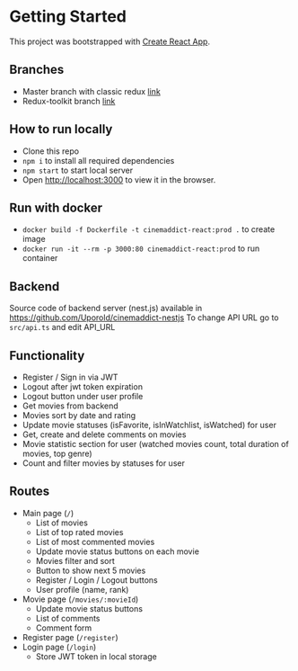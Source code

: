 # Getting Started

This project was bootstrapped with [Create React App](https://github.com/facebook/create-react-app).

## Branches

- Master branch with classic redux [link](https://github.com/Uporold/cinemaddict-react/tree/master)
- Redux-toolkit branch [link](https://github.com/Uporold/cinemaddict-react/tree/redux-toolkit)

## How to run locally
- Clone this repo
- `npm i` to install all required dependencies
- `npm start` to start local server
- Open [http://localhost:3000](http://localhost:3000) to view it in the browser.

## Run with docker 
- `docker build -f Dockerfile -t cinemaddict-react:prod .` to create image
- `docker run -it --rm -p 3000:80 cinemaddict-react:prod` to run container

## Backend
Source code of backend server (nest.js) available in https://github.com/Uporold/cinemaddict-nestjs
To change API URL go to `src/api.ts` and edit API_URL

## Functionality
- Register / Sign in via JWT
- Logout after jwt token expiration
- Logout button under user profile
- Get movies from backend
- Movies sort by date and rating
- Update movie statuses (isFavorite, isInWatchlist, isWatched) for user
- Get, create and delete comments on movies
- Movie statistic section for user (watched movies count, total duration of movies, top genre)
- Count and filter movies by statuses for user

## Routes
- Main page (`/`)
  - List of movies
  - List of top rated movies
  - List of most commented movies
  - Update movie status buttons on each movie
  - Movies filter and sort
  - Button to show next 5 movies
  - Register / Login / Logout buttons
  - User profile (name, rank)
- Movie page (`/movies/:movieId`)
  - Update movie status buttons
  - List of comments
  - Comment form
- Register page (`/register`)
- Login page (`/login`)
  - Store JWT token in local storage

